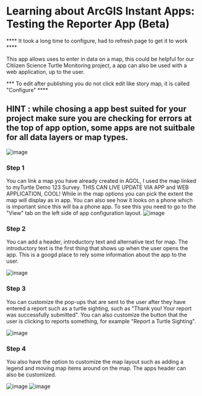 # Learning about ArcGIS Instant Apps: Testing the Reporter App (Beta) 

**** It took a long time to configure, had to refresh page to get it to work ****

This app allows uses to enter in data on a map, this could be helpful for our Citiizen Science Turtle Monitoring project, a app can also be used with a web application, up to the user. 

*** To edit after publishing you do not click edit like story map, it is called "Configure" ****

## HINT : while chosing a app best suited for your project make sure you are checking for errors at the top of app option, some apps are not suitbale for all data layers or map types.
![image](https://github.com/rylee1999/RGoerlitzTechLog/assets/146375958/3471f828-a6ba-40fa-902b-b49c1663839d)


### Step 1
You can link a map you have already created in AGOL, I used the map linked to myTurtle Demo 123 Survey. THIS CAN LIVE UPDATE VIA APP and WEB APPLICATION, COOL!
While in the map options you can pick the extent the map will display as in app. You can also see how it looks on a phone which is important since this will ba  a phone app. To see this you need to go 
to the "View" tab on the left side of app configuration layout. 
![image](https://github.com/rylee1999/RGoerlitzTechLog/assets/146375958/5f7d5a80-d68e-4f4c-a63a-5aa61ab4a679)
### Step 2 
You can add a header, introductory text and alternative text for map. The introductory text is the first thing that shows up when the user opens the app. This is a googd place to rely some information 
about the app to the user. 

![image](https://github.com/rylee1999/RGoerlitzTechLog/assets/146375958/bc03956e-ddc0-48ae-8bb6-3116d5508b0c)
### Step 3
You can customize the pop-ups that are sent to the user after they have entered a report such as a turtle sighting, such as "Thank you! Your report was successfully submitted".  You can also customize the button that the user is clicking to reports something, for example "Report a Turtle Sighting". 

![image](https://github.com/rylee1999/RGoerlitzTechLog/assets/146375958/38f4a665-f129-406f-bf3b-39232872ed44)
### Step 4
You also have the option to customize the map layout such as adding a legend and moving map items around on the map. The apps header can also be customized.

![image](https://github.com/rylee1999/RGoerlitzTechLog/assets/146375958/a1cae1da-ad1c-40fb-935a-a7aa72ddecc3)  ![image](https://github.com/rylee1999/RGoerlitzTechLog/assets/146375958/ec6dfe4a-7c11-4ba3-a24f-84caf031bd10)












